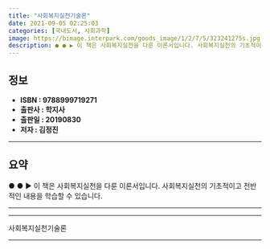 ```yaml
---
title: "사회복지실천기술론"
date: 2021-09-05 02:25:03
categories: [국내도서, 사회과학]
image: https://bimage.interpark.com/goods_image/1/2/7/5/323241275s.jpg
description: ● ● ▶ 이 책은 사회복지실천을 다룬 이론서입니다. 사회복지실천의 기초적이고 전반적인 내용을 학습할 수 있습니다.
---
```


## **정보**

- **ISBN : 9788999719271**
- **출판사 : 학지사**
- **출판일 : 20190830**
- **저자 : 김정진**

------



## **요약**

●  ●  ▶ 이 책은 사회복지실천을 다룬 이론서입니다. 사회복지실천의 기초적이고 전반적인 내용을 학습할 수 있습니다.

------



------


사회복지실천기술론 

------


